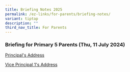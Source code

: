 ```yaml
---
title: Briefing Notes 2025
permalink: /ez-links/for-parents/briefing-notes/
variant: tiptap
description: ""
third_nav_title: For Parents
---
```

<h3>Briefing for Primary 5 Parents (Thu, 11 July 2024)</h3>
<p><a href="/files/for_upload_Briefing_for_P5_Parents__11_July_2024_x2.pdf" rel="noopener noreferrer nofollow" target="_blank">Principal's Address</a>
</p>
<p><a href="/files/for_upload_2024_VP1_Address_to_P5_Parents__11_Jul_2024_2.pdf" rel="noopener noreferrer nofollow" target="_blank">Vice Principal 1's Address</a>
</p>
<p></p>
<p></p>
<p></p>
<p></p>